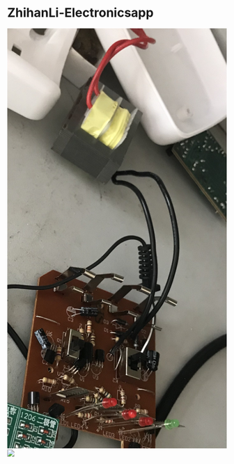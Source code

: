 # ZhihanLi-Electronicsapp
![](https://github.com/ZhihanLi666/ZhihanLi-Electronicsapp/blob/master/IMG_1572.jpg)
![](http://example.com/example.png)

